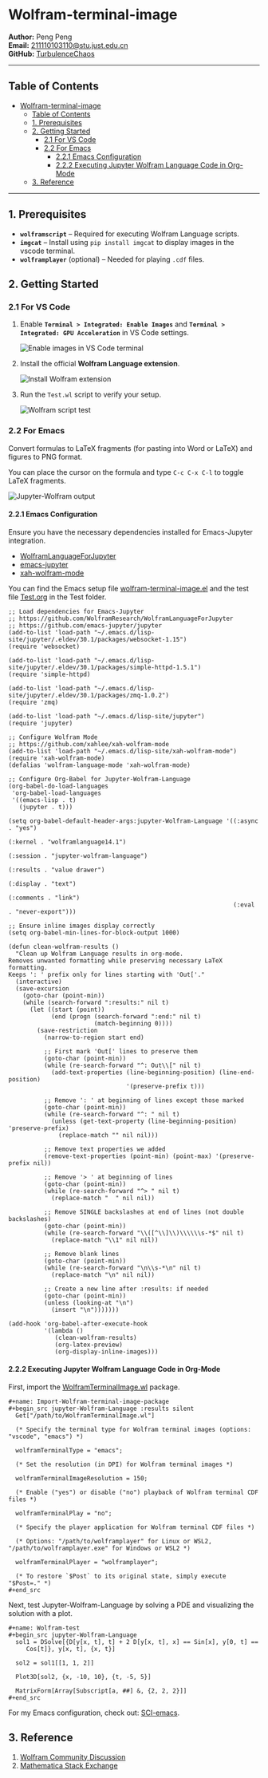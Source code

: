 # Wolfram-terminal-image

**Author:** Peng Peng  \
**Email:** [211110103110@stu.just.edu.cn](mailto:211110103110@stu.just.edu.cn)  \
**GitHub:** [TurbulenceChaos](https://github.com/TurbulenceChaos)

---

## Table of Contents

- [Wolfram-terminal-image](#wolfram-terminal-image)
  - [Table of Contents](#table-of-contents)
  - [1. Prerequisites](#1-prerequisites)
  - [2. Getting Started](#2-getting-started)
    - [2.1 For VS Code](#21-for-vs-code)
    - [2.2 For Emacs](#22-for-emacs)
      - [2.2.1 Emacs Configuration](#221-emacs-configuration)
      - [2.2.2 Executing Jupyter Wolfram Language Code in Org-Mode](#222-executing-jupyter-wolfram-language-code-in-org-mode)
  - [3. Reference](#3-reference)

---

## 1. Prerequisites
- **`wolframscript`** – Required for executing Wolfram Language scripts.
- **`imgcat`** – Install using `pip install imgcat` to display images in the vscode terminal.
- **`wolframplayer`** (optional) – Needed for playing `.cdf` files.

## 2. Getting Started

### 2.1 For VS Code

1. Enable **`Terminal > Integrated: Enable Images`** and **`Terminal > Integrated: GPU Acceleration`** in VS Code settings.

   ![Enable images in VS Code terminal](Images/vscode-terminal-enable-images.png)

2. Install the official **Wolfram Language extension**.

   ![Install Wolfram extension](Images/vscode-official-wolfram-extension.png)

3. Run the `Test.wl` script to verify your setup.

   ![Wolfram script test](Images/wolfram-test.gif)

### 2.2 For Emacs
Convert formulas to LaTeX fragments (for pasting into Word or LaTeX) and figures to PNG format.

You can place the cursor on the formula and type `C-c C-x C-l` to toggle LaTeX fragments.
  
![Jupyter-Wolfram output](Images/Test-emacs-jupyter-wolfram-language.gif)

#### 2.2.1 Emacs Configuration
Ensure you have the necessary dependencies installed for Emacs-Jupyter integration.

   - [WolframLanguageForJupyter](https://github.com/WolframResearch/WolframLanguageForJupyter)
   - [emacs-jupyter](https://github.com/emacs-jupyter/jupyter)
   - [xah-wolfram-mode](https://github.com/xahlee/xah-wolfram-mode)

You can find the Emacs setup file [wolfram-terminal-image.el](Test/wolfram-terminal-image.el) and the test file [Test.org](Test/Test.org) in the Test folder.

```emacs-lisp
;; Load dependencies for Emacs-Jupyter
;; https://github.com/WolframResearch/WolframLanguageForJupyter
;; https://github.com/emacs-jupyter/jupyter
(add-to-list 'load-path "~/.emacs.d/lisp-site/jupyter/.eldev/30.1/packages/websocket-1.15")
(require 'websocket)

(add-to-list 'load-path "~/.emacs.d/lisp-site/jupyter/.eldev/30.1/packages/simple-httpd-1.5.1")
(require 'simple-httpd)

(add-to-list 'load-path "~/.emacs.d/lisp-site/jupyter/.eldev/30.1/packages/zmq-1.0.2")
(require 'zmq)

(add-to-list 'load-path "~/.emacs.d/lisp-site/jupyter")
(require 'jupyter)

;; Configure Wolfram Mode
;; https://github.com/xahlee/xah-wolfram-mode
(add-to-list 'load-path "~/.emacs.d/lisp-site/xah-wolfram-mode")
(require 'xah-wolfram-mode)
(defalias 'wolfram-language-mode 'xah-wolfram-mode)

;; Configure Org-Babel for Jupyter-Wolfram-Language
(org-babel-do-load-languages
 'org-babel-load-languages
 '((emacs-lisp . t)
   (jupyter . t)))

(setq org-babel-default-header-args:jupyter-Wolfram-Language '((:async . "yes")
                                                               (:kernel . "wolframlanguage14.1")
                                                               (:session . "jupyter-wolfram-language")
                                                               (:results . "value drawer")
                                                               (:display . "text")
                                                               (:comments . "link")
                                                               (:eval . "never-export")))

;; Ensure inline images display correctly
(setq org-babel-min-lines-for-block-output 1000)

(defun clean-wolfram-results ()
  "Clean up Wolfram Language results in org-mode.
Removes unwanted formatting while preserving necessary LaTeX formatting.
Keeps ': ' prefix only for lines starting with 'Out['."
  (interactive)
  (save-excursion
    (goto-char (point-min))
    (while (search-forward ":results:" nil t)
      (let ((start (point))
            (end (progn (search-forward ":end:" nil t)
                        (match-beginning 0))))
        (save-restriction
          (narrow-to-region start end)
          
          ;; First mark 'Out[' lines to preserve them
          (goto-char (point-min))
          (while (re-search-forward "^: Out\\[" nil t)
            (add-text-properties (line-beginning-position) (line-end-position)
                                 '(preserve-prefix t)))
          
          ;; Remove ': ' at beginning of lines except those marked
          (goto-char (point-min))
          (while (re-search-forward "^: " nil t)
            (unless (get-text-property (line-beginning-position) 'preserve-prefix)
              (replace-match "" nil nil)))
          
          ;; Remove text properties we added
          (remove-text-properties (point-min) (point-max) '(preserve-prefix nil))
          
          ;; Remove '> ' at beginning of lines 
          (goto-char (point-min))
          (while (re-search-forward "^> " nil t)
            (replace-match "  " nil nil))
          
          ;; Remove SINGLE backslashes at end of lines (not double backslashes)
          (goto-char (point-min))
          (while (re-search-forward "\\([^\\]\\)\\\\\\s-*$" nil t)
            (replace-match "\\1" nil nil))
          
          ;; Remove blank lines
          (goto-char (point-min))
          (while (re-search-forward "\n\\s-*\n" nil t)
            (replace-match "\n" nil nil))
          
          ;; Create a new line after :results: if needed
          (goto-char (point-min))
          (unless (looking-at "\n")
            (insert "\n")))))))

(add-hook 'org-babel-after-execute-hook
          '(lambda ()
             (clean-wolfram-results)
             (org-latex-preview)
             (org-display-inline-images)))
```

#### 2.2.2 Executing Jupyter Wolfram Language Code in Org-Mode
First, import the [WolframTerminalImage.wl](https://github.com/TurbulenceChaos/Wolfram-terminal-image/blob/main/WolframTerminalImage.wl) package.

```wolfram
#+name: Import-Wolfram-terminal-image-package
#+begin_src jupyter-Wolfram-Language :results silent
  Get["/path/to/WolframTerminalImage.wl"]

  (* Specify the terminal type for Wolfram terminal images (options: "vscode", "emacs") *)

  wolframTerminalType = "emacs";

  (* Set the resolution (in DPI) for Wolfram terminal images *)

  wolframTerminalImageResolution = 150;

  (* Enable ("yes") or disable ("no") playback of Wolfram terminal CDF files *)

  wolframTerminalPlay = "no";

  (* Specify the player application for Wolfram terminal CDF files *)

  (* Options: "/path/to/wolframplayer" for Linux or WSL2, "/path/to/wolframplayer.exe" for Windows or WSL2 *)

  wolframTerminalPlayer = "wolframplayer";

  (* To restore `$Post` to its original state, simply execute "$Post=." *)
#+end_src
```

Next, test Jupyter-Wolfram-Language by solving a PDE and visualizing the solution with a plot.

```wolfram
#+name: Wolfram-test
#+begin_src jupyter-Wolfram-Language
  sol1 = DSolve[{D[y[x, t], t] + 2 D[y[x, t], x] == Sin[x], y[0, t] == 
     Cos[t]}, y[x, t], {x, t}]

  sol2 = sol1[[1, 1, 2]]

  Plot3D[sol2, {x, -10, 10}, {t, -5, 5}]  

  MatrixForm[Array[Subscript[a, ##] &, {2, 2, 2}]]
#+end_src
```

For my Emacs configuration, check out: [SCI-emacs](https://github.com/TurbulenceChaos/SCI-emacs).

## 3. Reference

1. [Wolfram Community Discussion](https://community.wolfram.com/groups/-/m/t/2864001)
2. [Mathematica Stack Exchange](https://mathematica.stackexchange.com/questions/258273/how-to-set-up-a-plot-viewer-for-wolfram-engine)

